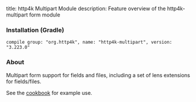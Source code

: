 title: http4k Multipart Module
description: Feature overview of the http4k-multipart form module

### Installation (Gradle)
```compile group: "org.http4k", name: "http4k-multipart", version: "3.223.0"```

### About

Multipart form support for fields and files, including a set of lens extensions for fields/files.

See the [cookbook](/cookbook/multipart_forms/) for example use.
